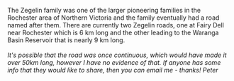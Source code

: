 The Zegelin family was one of the larger pioneering families in the Rochester area of Northern Victoria and the family eventually had a road named after them. There are currently two Zegelin roads, one at Fairy Dell near Rochester which is 6 km long and the other leading to the Waranga Basin Reservoir that is nearly 9 km long.
</br>
</br>
*It's possible that the road was once continuous, which would have made it over 50km long, however I have no evidence of that. If anyone has some info that they would like to share, then you can email me - thanks! Peter*
